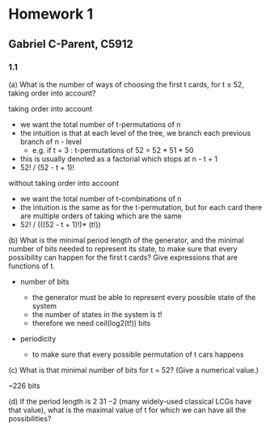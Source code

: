 # Homework 1
## Gabriel C-Parent, C5912

### 1.1


(a) What is the number of ways of choosing the first t cards, for t ≤ 52, taking order into account?


taking order into account
- we want the total number of t-permutations of n
- the intuition is that at each level of the tree, we branch each previous branch of n - level
    - e.g. if t = 3 : t-permutations of 52 = 52 * 51 * 50
- this is usually denoted as a factorial which stops at n - t + 1
- 52! / (52 - t + 1)!


without taking order into account
- we want the total number of t-combinations of n
- the intuition is the same as for the t-permutation, but for each card there are multiple orders of taking which are the same
- 52! / (((52 - t + 1)!)* (t!))



(b) What is the minimal period length of the generator, and the minimal number of bits needed to represent its state,
to make sure that every possibility can happen for the first t cards? Give expressions that are functions of t.


- number of bits
    - the generator must be able to represent every possible state of the system
    - the number of states in the system is t!
    - therefore we need ceil(log2(t!)) bits

- periodicity
    - to make sure that every possible permutation of t cars happens


(c) What is that minimal number of bits for t = 52? (Give a numerical value.)


~226 bits


(d) If the period length is 2 31 −2 (many widely-used classical LCGs have that value), what is the maximal value of t for which we can have all the possibilities?